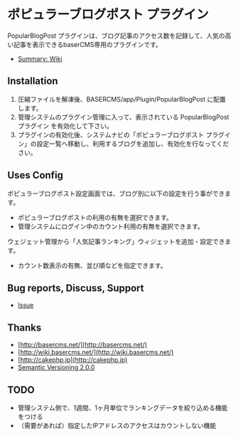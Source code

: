 # ポピュラーブログポスト プラグイン

PopularBlogPost プラグインは、ブログ記事のアクセス数を記録して、人気の高い記事を表示できるbaserCMS専用のプラグインです。

- [Summary: Wiki](https://github.com/materializing/PopularBlogPost/wiki)


## Installation

1. 圧縮ファイルを解凍後、BASERCMS/app/Plugin/PopularBlogPost に配置します。
2. 管理システムのプラグイン管理に入って、表示されている PopularBlogPost プラグイン を有効化して下さい。
3. プラグインの有効化後、システムナビの「ポピュラーブログポスト プラグイン」の設定一覧へ移動し、利用するブログを追加し、有効化を行なってください。


## Uses Config

ポピュラーブログポスト設定画面では、ブログ別に以下の設定を行う事ができます。
- ポピュラーブログポストの利用の有無を選択できます。
- 管理システムにログイン中のカウント利用の有無を選択できます。

ウェジェット管理から「人気記事ランキング」ウィジェットを追加・設定できます。
- カウント数表示の有無、並び順などを指定できます。


## Bug reports, Discuss, Support

- [Issue](https://github.com/materializing/popular_blog_post/issues)


## Thanks

- [http://basercms.net/](http://basercms.net/)
- [http://wiki.basercms.net/](http://wiki.basercms.net/)
- [http://cakephp.jp](http://cakephp.jp)
- [Semantic Versioning 2.0.0](http://semver.org/lang/ja/)


## TODO

- 管理システム側で、1週間、1ヶ月単位でランキングデータを絞り込める機能をつける
- （需要があれば）指定したIPアドレスのアクセスはカウントしない機能
